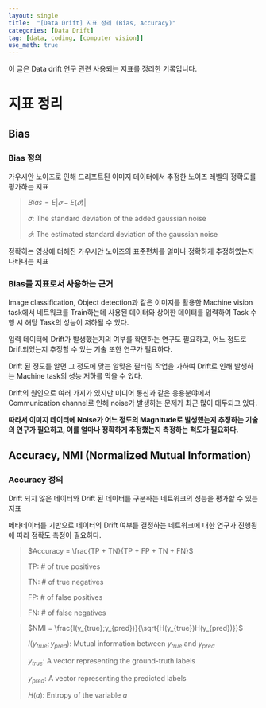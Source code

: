 ```yaml
---
layout: single
title:  "[Data Drift] 지표 정리 (Bias, Accuracy)"
categories: [Data Drift]
tag: [data, coding, [computer vision]]
use_math: true
---
```


이 글은 Data drift 연구 관련 사용되는 지표를 정리한 기록입니다.



# 지표 정리

## Bias

### Bias 정의

가우시안 노이즈로 인해 드리프트된 이미지 데이터에서 추정한 노이즈 레벨의 정확도를 평가하는 지표

>$Bias = E \left\vert 𝜎 - E(\hat{𝜎}) \right\vert$
>
>𝜎: The standard deviation of the added gaussian noise
>
>$\hat{𝜎}$: The estimated standard deviation of the gaussian noise

정확히는 영상에 더해진 가우시안 노이즈의 표준편차를 얼마나 정확하게 추정하였는지 나타내는 지표

### Bias를 지표로서 사용하는 근거

Image classification, Object detection과 같은 이미지를 활용한 Machine vision task에서 네트워크를 Train하는데 사용된 데이터와 상이한 데이터를 입력하여 Task 수행 시 해당 Task의 성능이 저하될 수 있다. 

입력 데이터에 Drift가 발생했는지의 여부를 확인하는 연구도 필요하고, 어느 정도로 Drift되었는지 추정할 수 있는 기술 또한 연구가 필요하다. 

Drift 된 정도를 알면 그 정도에 맞는 알맞은 필터링 작업을 가하여 Drift로 인해 발생하는 Machine task의 성능 저하를 막을 수 있다. 

Drift의 원인으로 여러 가지가 있지만 미디어 통신과 같은 응용분야에서 Communication channel로 인해 noise가 발생하는 문제가 최근 많이 대두되고 있다.

**따라서 이미지 데이터에 Noise가 어느 정도의 Magnitude로 발생했는지 추정하는 기술의 연구가 필요하고, 이를 얼마나 정확하게 추정했는지 측정하는 척도가 필요하다.**

## Accuracy, NMI (Normalized Mutual Information)

### Accuracy 정의

Drift 되지 않은 데이터와 Drift 된 데이터를 구분하는 네트워크의 성능을 평가할 수 있는 지표

메타데이터를 기반으로 데이터의 Drift 여부를 결정하는 네트워크에 대한 연구가 진행됨에 따라 정확도 측정이 필요하다.

>$Accuracy = \frac{TP + TN}{TP + FP + TN + FN}$
>
>TP: # of true positives
>
>TN: # of true negatives
>
>FP: # of false positives
>
>FN: # of false negatives

>$NMI = \frac{I(y_{true};y_{pred})}{\sqrt{H(y_{true})H(y_{pred})}}$
>
>$I(y_{true};y_{pred})$: Mutual information between $y_{true}$ and $y_{pred}$
>
>$y_{true}$: A vector representing the ground-truth labels
>
>$y_{pred}$: A vector representing the predicted labels
>
>$H(a)$: Entropy of the variable *a*

